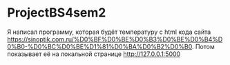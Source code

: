 # ProjectBS4sem2
Я написал программу, которая будёт температуру с html кода сайта https://sinoptik.com.ru/%D0%BF%D0%BE%D0%B3%D0%BE%D0%B4%D0%B0-%D0%BC%D0%BE%D1%81%D0%BA%D0%B2%D0%B0.
Потом показывает её на локальной странице http://127.0.0.1:5000
